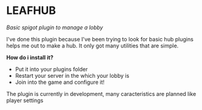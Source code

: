 # LEAFHUB

*Basic spigot plugin to manage a lobby*

I've done this plugin because I've been trying to look for basic hub plugins helps me out to make a hub. It only got many utilities that are simple.

**How do i install it?**  
- Put it into your plugins folder
- Restart your server in the which your lobby is
- Join into the game and configure it!

The plugin is currently in development, many caracteristics are planned like player settings
